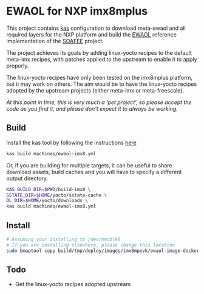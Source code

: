 # EWAOL for NXP imx8mplus

This project contains [kas](https://kas.readthedocs.io/en/latest/index.html)
configuration to download meta-ewaol and all required layers for the NXP
platform and build the [EWAOL](https://gitlab.arm.com/ewaol/meta-ewaol)
reference implementation of the [SOAFEE](http://soafee.io) project.

The project achieves its goals by adding linux-yocto recipes to the default
meta-imx recipes, with patches applied to the upstream to enable it to apply
properly.

The linux-yocto recipes have only been tested on the imx8mplus platform, but it
may work on others.  The aim would be to have the linux-yocto recipes adopted
by the upstream projects (either meta-imx or meta-freescale).

_At this point in time, this is very much a 'pet project', so please accept the
code as you find it, and please don't expect it to always be working._

## Build

Install the kas tool by following the instructions
[here](https://kas.readthedocs.io/en/latest/userguide.html)

```bash
kas build machines/ewaol-imx8.yml
```

Or, if you are building for multiple targets, it can be useful to share download
assets, build caches and you will have to specify a different output directory.

```bash
KAS_BUILD_DIR=$PWD/build-imx8 \
SSTATE_DIR=$HOME/yocto/sstate-cache \
DL_DIR=$HOME/yocto/downloads \
kas build machines/ewaol-imx8.yml
```

## Install

```bash
# Assuming your installing to /dev/mmcblk0
# If you are installing elsewhere, please change this location
sudo bmaptool copy build/tmp/deploy/images/imx8mpevk/ewaol-image-docker-imx8mpevk.wic.bz2 /dev/mmcblk0
```

## Todo

* Get the linux-yocto recipes adopted upstream